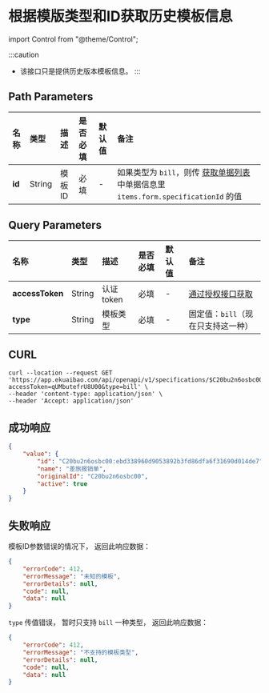 # 根据模版类型和ID获取历史模板信息

import Control from "@theme/Control";

<Control
method="GET"
url="/api/openapi/v1/specifications/$`id`"
/>

:::caution
- 该接口只是提供历史版本模板信息。
:::

## Path Parameters

| 名称 | 类型 | 描述 | 是否必填 | 默认值 | 备注 |
| :--- | :--- | :--- | :--- |:--- | :--- |
| **id** | String | 模板ID | 必填 | - | 如果类型为 `bill`，则传 [获取单据列表](/docs/open-api/flows/get-forms-details-byStaff) 中单据信息里 `items.form.specificationId` 的值 |

## Query Parameters

| 名称 | 类型 | 描述 | 是否必填 | 默认值 | 备注 |
| :--- | :--- | :--- | :--- |:--- | :--- |
| **accessToken** | String  | 认证token	| 必填 | - | [通过授权接口获取](/docs/open-api/getting-started/auth) |
| **type**        | String  | 模板类型    | 必填 | - | 固定值：`bill`（现在只支持这一种）|

## CURL
```shell
curl --location --request GET 'https://app.ekuaibao.com/api/openapi/v1/specifications/$C20bu2n6osbc00:ebd338960d9053892b3fd86dfa6f31690d014de7?accessToken=qUMbutefrU8U00&type=bill' \
--header 'content-type: application/json' \
--header 'Accept: application/json'
```

## 成功响应
```json
{
    "value": {
        "id": "C20bu2n6osbc00:ebd338960d9053892b3fd86dfa6f31690d014de7",  //单据模板版本ID
        "name": "差旅报销单",                                              //单据模板名称
        "originalId": "C20bu2n6osbc00",                                   //单据模板ID
        "active": true                                                    //是否启用
    }
}
```

## 失败响应
模板ID参数错误的情况下， 返回此响应数据：
```json
{
    "errorCode": 412,
    "errorMessage": "未知的模板",
    "errorDetails": null,
    "code": null,
    "data": null
}
```

`type` 传值错误， 暂时只支持 `bill` 一种类型， 返回此响应数据：
```json
{
    "errorCode": 412,
    "errorMessage": "不支持的模板类型",
    "errorDetails": null,
    "code": null,
    "data": null
}
```